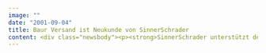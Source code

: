 ```yaml
---
image: ""
date: "2001-09-04"
title: Baur Versand ist Neukunde von SinnerSchrader
content: <div class="newsbody"><p><strong>SinnerSchrader unterstützt den Baur Versand beim Ausbau seiner Internetstrategie.</strong></p><p>SinnerSchrader unterstützt den Baur Versand beim Ausbau seiner Internetstrategie. Das fünftgrößte Versandhaus Deutschlands ist damit das zweite Unternehmen aus dem OTTO-Konzern, das auf das Know-how des Hamburger eBusiness-Dienstleisters setzt. Im November 2000 hatte SinnerSchrader bereits die Sonderangebote-Plattform discount24 gelauncht. Im ersten Schritt hat SinnerSchrader ein neues Frontend-Design und eine begleitende Marketing-Kampagne für baur.de entwickelt. Mit dem neuen Etat vertieft sich die Zusammenarbeit zwischen SinnerSchrader und OTTO, der weltweit größten Versandhandelsgruppe. Der Baur Versand als Teil des OTTO Konzerns erzielte im vergangenen Jahr mit 3.000 Mitarbeitern einen Umsatz von DM 1,5 Mrd.</p><p><a class="news-backlink" href="/de/"><svg class="svg-ico svg-ico--arrow-left"><use xlink&#58;href="#arrow-down"></use></svg>Zurück zur Presse Übersicht</a></p></div>
---
```

